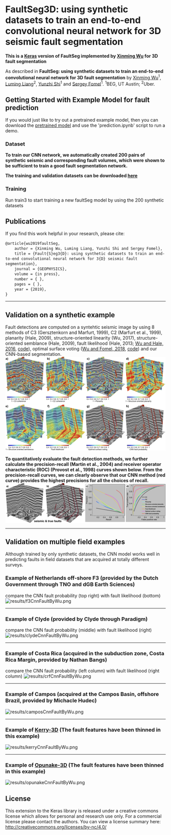 # FaultSeg3D: using synthetic datasets to train an end-to-end convolutional neural network for 3D seismic fault segmentation

**This is a [Keras](https://keras.io/) version of FaultSeg implemented by [Xinming Wu](http://www.jsg.utexas.edu/wu/) for 3D fault segmentation**

As described in **FaultSeg: using synthetic datasets to train an end-to-end convolutional neural network for 3D fault segmentation** by [Xinming Wu](http://www.jsg.utexas.edu/wu/)<sup>1</sup>, 
[Luming Liang](https://sites.google.com/site/lumingliangshomepage/)<sup>2</sup>, 
[Yunzhi Shi](https://scholar.google.com/citations?user=t9dQMgIAAAAJ&hl=en)<sup>1</sup> and 
[Sergey Fomel](https://www.jsg.utexas.edu/researcher/sergey_fomel/)<sup>1</sup>.
<sup>1</sup>BEG, UT Austin; <sup>2</sup>Uber.

## Getting Started with Example Model for fault prediction

If you would just like to try out a pretrained example model, then you can download the [pretrained model](https://drive.google.com/drive/folders/1q8sAoLJgbhYHRubzyqMi9KkTeZWXWtNd) and use the 'prediction.ipynb' script to run a demo.

### Dataset

**To train our CNN network, we automatically created 200 pairs of synthetic seismic and corresponding fault volumes, which were shown 
to be sufficient to train a good fault segmentation network.** 

**The training and validation datasets can be downloaded [here](https://drive.google.com/drive/folders/1FcykAxpqiy2NpLP1icdatrrSQgLRXLP8)**

### Training

Run train3 to start training a new faultSeg model by using the 200 synthetic datasets

## Publications

If you find this work helpful in your research, please cite:

    @article{wu2019faultSeg,
        author = {Xinming Wu, Luming Liang, Yunzhi Shi and Sergey Fomel},
        title = {Fault{S}eg3{D}: using synthetic datasets to train an end-to-end convolutional neural network for 3{D} seismic fault segmentation},
        journal = {GEOPHYSICS},
        volume = {in press},
        number = { },
        pages = { },
        year = {2019},
    }

---
## Validation on a synthetic example
Fault detections are computed on a syntehtic seismic image by using 8 methods of C3 (Gersztenkorn and Marfurt, 1999),
C2 (Marfurt et al., 1999), planarity (Hale, 2009), structure-oriented linearity (Wu, 2017), structure-oriented semblance (Hale, 2009), fault likelihood (Hale, 2013; [Wu and Hale, 2016](https://library.seg.org/doi/abs/10.1190/geo2015-0380.1), [code](https://github.com/dhale/ipf)), optimal surface voting ([Wu and Fomel, 2018](https://library.seg.org/doi/abs/10.1190/geo2018-0115.1), [code](https://github.com/xinwucwp/osv)) and our CNN-based segmentation.
![results/comparison.jpeg](results/comparison.jpeg)

**To quantitatively evaluate the fault detection methods, we further calculate the precision-recall (Martin et al., 2004) and receiver operator characteristic (ROC) (Provost et al., 1998) curves shown below. From the precision-recall curves, we can clearly observe that our CNN method (red curve) provides the highest precisions for all the choices of recall.**
![results/PR_and_ROC_curves.jpeg](results/PR_and_ROC_curves.jpeg)

---
## Validation on multiple field examples

Although trained by only synthetic datasets, the CNN model works well in 
predicting faults in field datasets that are acquired at totally different surveys. 


### Example of Netherlands off-shore F3 (provided by the Dutch Government through TNO and dGB Earth Sciences)

compare the CNN fault probability (top right) with fault likelihood (bottom)
![results/f3CnnFaultByWu.png](results/f3CnnFaultByWu.png)

---
### Example of Clyde (provided by Clyde through Paradigm)

compare the CNN fault probability (middle) with fault likelihood (right)
![results/clydeCnnFaultByWu.png](results/clydeCnnFaultByWu.png)

---
### Example of Costa Rica (acquired in the subduction zone, Costa Rica Margin, provided by Nathan Bangs)

compare the CNN fault probability (left column) with fault likelihood (right column)
![results/crfCnnFaultByWu.png](results/crfCnnFaultByWu.png)

---
### Example of Campos (acquired at the Campos Basin, offshore Brazil, provided by Michacle Hudec)
![results/camposCnnFaultByWu.png](results/camposCnnFaultByWu.png)

---
### Example of [Kerry-3D](https://wiki.seg.org/wiki/Kerry-3D) (The fault features have been thinned in this example)
![results/kerryCnnFaultByWu.png](results/kerryCnnFaultByWu.png)

---
### Example of [Opunake-3D](https://wiki.seg.org/wiki/Opunake-3D) (The fault features have been thinned in this example)
![results/opunakeCnnFaultByWu.png](results/opunakeCnnFaultByWu.png)

## License

This extension to the Keras library is released under a creative commons license which allows for personal and research use only. 
For a commercial license please contact the authors. You can view a license summary here: http://creativecommons.org/licenses/by-nc/4.0/
